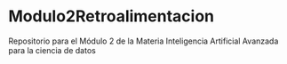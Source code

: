 # Modulo2Retroalimentacion
Repositorio para el Módulo 2 de la Materia Inteligencia Artificial Avanzada para la ciencia de datos
